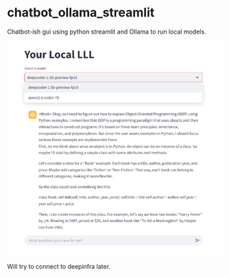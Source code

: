 # chatbot_ollama_streamlit

Chatbot-ish gui using python streamlit and Ollama to run local models.

![Main Interface sample](/images/main-screen.png)

Will try to connect to deepinfra later.
